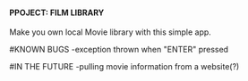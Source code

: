 #### PPOJECT: FILM LIBRARY ###
Make you own local Movie library with this simple app.

#KNOWN BUGS
-exception thrown when "ENTER" pressed

#IN THE FUTURE
-pulling movie information from a website(?)
